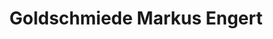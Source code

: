 ---
title: "Goldschmiede Markus Engert"
url: /wuerzburg/goldschmiede-markus-engert/
shop: Schmuck
---